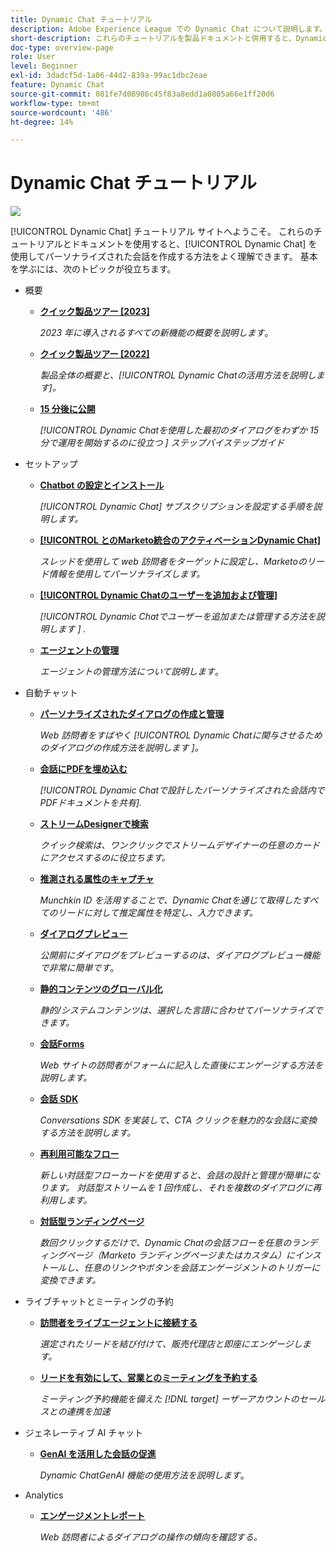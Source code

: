 ```yaml
---
title: Dynamic Chat チュートリアル
description: Adobe Experience League での Dynamic Chat について説明します。 これらのチュートリアルとドキュメントを使用すると、Dynamic Chat を使用してパーソナライズされた会話を作成する方法をよく理解できます。
short-description: これらのチュートリアルを製品ドキュメントと併用すると、Dynamic Chat の様々な機能についてよく理解できます。
doc-type: overview-page
role: User
level: Beginner
exl-id: 3dadcf5d-1a06-44d2-839a-99ac1dbc2eae
feature: Dynamic Chat
source-git-commit: 081fe7d08986c45f83a8edd1a0805a66e1ff20d6
workflow-type: tm+mt
source-wordcount: '486'
ht-degree: 14%

---
```


# Dynamic Chat チュートリアル

![](assets/dynamic-chat-header.png)

[!UICONTROL Dynamic Chat] チュートリアル サイトへようこそ。 これらのチュートリアルとドキュメントを使用すると、[!UICONTROL Dynamic Chat] を使用してパーソナライズされた会話を作成する方法をよく理解できます。 基本を学ぶには、次のトピックが役立ちます。

* 概要
   * **[クイック製品ツアー [2023]](product-tour.md)**

     *2023 年に導入されるすべての新機能の概要を説明します*。
   * **[クイック製品ツアー [2022]](product-tour.md)**

     *製品全体の概要と、[!UICONTROL Dynamic Chatの活用方法を説明します &#x200B;]。*
   * **[15 分後に公開](go-live-in-15-minutes.md)**

     *[!UICONTROL Dynamic Chatを使用した最初のダイアログをわずか 15 分で運用を開始するのに役立つ &#x200B;] ステップバイステップガイド*
* セットアップ
   * **[Chatbot の設定とインストール](setup.md)**

     *[!UICONTROL Dynamic Chat] サブスクリプションを設定する手順を説明します。*
   * **[[!UICONTROL &#x200B; とのMarketo統合のアクティベーションDynamic Chat]](marketo-integration.md)**

     *スレッドを使用して web 訪問者をターゲットに設定し、Marketoのリード情報を使用してパーソナライズします。*
   * **[[!UICONTROL Dynamic Chatのユーザーを追加および管理]](user-management.md)**

     *[!UICONTROL Dynamic Chatでユーザーを追加または管理する方法を説明します &#x200B;] .*
   * **[エージェントの管理](agent-management.md)**

     *エージェントの管理方法について説明します*。
* 自動チャット
   * **[パーソナライズされたダイアログの作成と管理](dialogue-management.md)**

     *Web 訪問者をすばやく [!UICONTROL Dynamic Chatに関与させるためのダイアログの作成方法を説明します &#x200B;]。*
   * **[会話にPDFを埋め込む](document-cloud-integration.md)**

     *[!UICONTROL Dynamic Chatで設計したパーソナライズされた会話内でPDFドキュメントを共有 &#x200B;].*
   * **[ストリームDesignerで検索](search-in-stream-designer.md)**

     *クイック検索は、ワンクリックでストリームデザイナーの任意のカードにアクセスするのに役立ちます。*
   * **[推測される属性のキャプチャ](capture-inferred-attributes.md)**

     *Munchkin ID を活用することで、Dynamic Chatを通じて取得したすべてのリードに対して推定属性を特定し、入力できます。*
   * **[ダイアログプレビュー](dialogue-preview.md)**

     *公開前にダイアログをプレビューするのは、ダイアログプレビュー機能で非常に簡単です*。
   * **[静的コンテンツのグローバル化](globalization-of-static-content.md)**

     *静的/システムコンテンツは、選択した言語に合わせてパーソナライズできます。*
   * **[会話Forms](conversational-forms.md)**

     *Web サイトの訪問者がフォームに記入した直後にエンゲージする方法を説明します。*
   * **[会話 SDK](conversations-sdk.md)**

     *Conversations SDK を実装して、CTA クリックを魅力的な会話に変換する方法を説明します。*
   * **[再利用可能なフロー](reusable-flows.md)**

     *新しい対話型フローカードを使用すると、会話の設計と管理が簡単になります。 対話型ストリームを 1 回作成し、それを複数のダイアログに再利用します。*
   * **[対話型ランディングページ](conversational-landing-pages.md)**

     *数回クリックするだけで、Dynamic Chatの会話フローを任意のランディングページ（Marketo ランディングページまたはカスタム）にインストールし、任意のリンクやボタンを会話エンゲージメントのトリガーに変換できます。*
* ライブチャットとミーティングの予約
   * **[訪問者をライブエージェントに接続する](connect-visitors-to-live-agents.md)**

     *選定されたリードを結び付けて、販売代理店と即座にエンゲージします。*
   * **[リードを有効にして、営業とのミーティングを予約する](meeting-booking.md)**

     *ミーティング予約機能を備えた [!DNL target] ーザーアカウントのセールスとの連携を加速*
* ジェネレーティブ AI チャット
   * **[GenAI を活用した会話の促進](gen-ai-features.md)**

     *Dynamic ChatGenAI 機能の使用方法を説明します*。
* Analytics
   * **[エンゲージメントレポート](engagement-report.md)**

     *Web 訪問者によるダイアログの操作の傾向を確認する。*
